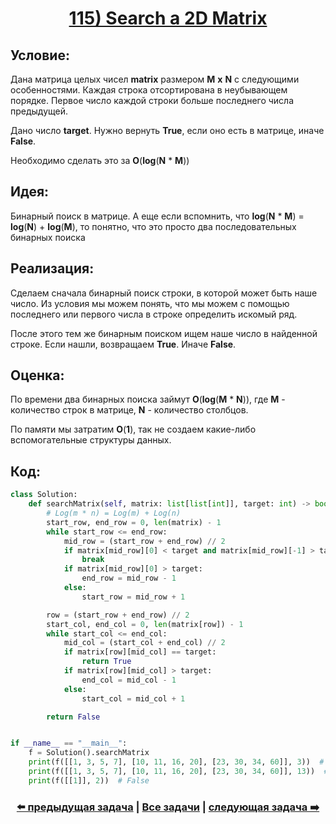 <div align='center'>
<h1><a href='https://leetcode.com/problems/search-a-2d-matrix/description/'><strong>115) Search a 2D Matrix</strong></a></h1>
</div>

## **Условие:**

Дана матрица целых чисел **matrix** размером **M** **x** **N** с следующими особенностями. Каждая строка отсортирована в неубывающем порядке. Первое число каждой строки больше последнего числа предыдущей.

Дано число **target**. Нужно вернуть **True**, если оно есть в матрице, иначе **False**.

Необходимо сделать это за **O**(**log**(**N** * **M**))

## **Идея:**

Бинарный поиск в матрице. А еще если вспомнить, что **log**(**N** * **M**) = **log**(**N**) + **log**(**M**), то понятно, что это просто два последовательных бинарных поиска

## **Реализация:**

Сделаем сначала бинарный поиск строки, в которой может быть наше число. Из условия мы можем понять, что мы можем с помощью последнего или первого числа в строке определить искомый ряд.

После этого тем же бинарным поиском ищем наше число в найденной строке. Если нашли, возвращаем **True**. Иначе **False**.



## **Оценка:**

По времени два бинарных поиска займут **O**(**log**(**M** * **N**)), где **M** - количество строк в матрице, **N** - количество столбцов.

По памяти мы затратим **O**(**1**), так не создаем какие-либо вспомогательные структуры данных.

## Код:
```python
class Solution:
    def searchMatrix(self, matrix: list[list[int]], target: int) -> bool:
        # Log(m * n) = Log(m) + Log(n)
        start_row, end_row = 0, len(matrix) - 1
        while start_row <= end_row:
            mid_row = (start_row + end_row) // 2
            if matrix[mid_row][0] < target and matrix[mid_row][-1] > target:
                break
            if matrix[mid_row][0] > target:
                end_row = mid_row - 1
            else:
                start_row = mid_row + 1

        row = (start_row + end_row) // 2
        start_col, end_col = 0, len(matrix[row]) - 1
        while start_col <= end_col:
            mid_col = (start_col + end_col) // 2
            if matrix[row][mid_col] == target:
                return True
            if matrix[row][mid_col] > target:
                end_col = mid_col - 1
            else:
                start_col = mid_col + 1

        return False


if __name__ == "__main__":
    f = Solution().searchMatrix
    print(f([[1, 3, 5, 7], [10, 11, 16, 20], [23, 30, 34, 60]], 3))  # True
    print(f([[1, 3, 5, 7], [10, 11, 16, 20], [23, 30, 34, 60]], 13))  # False
    print(f([[1]], 2))  # False

```

<div align='center'><h3><a href='https://github.com/TAskMAster339/PythonAlgorithms/tree/main/114.Search%20Insert%20Position'>⬅️ предыдущая задача</a>&nbsp;|&nbsp;<a href='https://github.com/TAskMAster339/PythonAlgorithms/tree/main/README.md'>Все задачи</a>&nbsp;|&nbsp;<a href='https://github.com/TAskMAster339/PythonAlgorithms/tree/main/116.Find%20Peak%20Element'>следующая задача ➡️</a></h3></div>